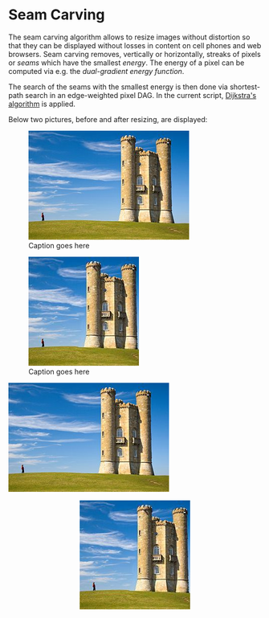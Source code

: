 # Seam Carving
The seam carving algorithm allows to resize images without distortion so that they can be displayed without losses in content on cell phones and web browsers. Seam carving removes, vertically or horizontally, streaks of pixels or *seams* which have the smallest *energy*. The energy of a pixel can be computed via e.g. the *dual-gradient energy function*.

The search of the seams with the smallest energy is then done via shortest-path search in an edge-weighted pixel DAG. In the current script, [Dijkstra's algorithm](https://en.wikipedia.org/wiki/Dijkstra%27s_algorithm) is applied.

Below two pictures, before and after resizing, are displayed:

<figure>
    <img src='https://github.com/Imlerith/SeamCarving/blob/master/images/pic.jpg' alt='missing' />
    <figcaption>Caption goes here</figcaption>
</figure>
<figure>
    <img src='https://github.com/Imlerith/SeamCarving/blob/master/images/pic_resized.jpg' alt='missing' />
    <figcaption>Caption goes here</figcaption>
</figure>

<p align="left">
  <img src="https://github.com/Imlerith/SeamCarving/blob/master/images/pic.jpg">
</p>

<p align="center">
  <img src="https://github.com/Imlerith/SeamCarving/blob/master/images/pic_resized.jpg">
</p>
